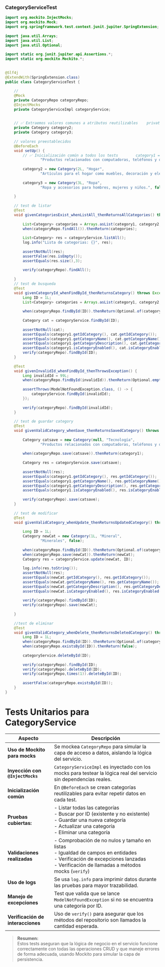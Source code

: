 ### CategoryServiceTest

```java
import org.mockito.InjectMocks;  
import org.mockito.Mock;  
import org.springframework.test.context.junit.jupiter.SpringExtension;  
  
import java.util.Arrays;  
import java.util.List;  
import java.util.Optional;  
  
import static org.junit.jupiter.api.Assertions.*;  
import static org.mockito.Mockito.*;  
  
  
@Slf4j  
@ExtendWith(SpringExtension.class)  
public class CategoryServiceTest {  
  
    //  
    @Mock  
    private CategoryRepo categoryRepo;  
    @InjectMocks  
    private CategoryServiceImpl categoryService;  
  
  
    // ✅ Extraemos valores comunes a atributos reutilizables    private Category category1;  
    private Category category2;  
    private Category category3;  
  
    // valores preestablecidos  
    @BeforeEach  
    void setUp() {  
        // ✅ Inicialización común a todos los tests        category1 = new Category(1L, "Tecnología",  
                "Productos relacionados con computadoras, teléfonos y otros dispositivos electrónicos.", true);  
  
        category2 = new Category(2L, "Hogar",  
                "Artículos para el hogar como muebles, decoración y electrodomésticos.", true);  
  
        category3 = new Category(3L, "Ropa",  
                "Ropa y accesorios para hombres, mujeres y niños.", false);  
  
    }  
  
    // test de listar  
    @Test  
    void givenCategoriesExist_whenListAll_thenReturnsAllCategories() throws Exception {  
  
        List<Category> categories = Arrays.asList(category1, category2, category3);  
        when(categoryRepo.findAll()).thenReturn(categories);  
  
        List<Category> res = categoryService.listAll();  
        log.info("Lista de categorias: {}", res);  
  
        assertNotNull(res);  
        assertFalse(res.isEmpty());  
        assertEquals(res.size(),3);  
  
        verify(categoryRepo).findAll();  
  
    }  
    // test de busqueda  
    @Test  
    void givenCategoryId_whenFindById_thenReturnsCategory() throws Exception {  
        Long ID = 1L;  
        List<Category> categories = Arrays.asList(category1, category2, category3);  
  
        when(categoryRepo.findById(ID)).thenReturn(Optional.of(category1));  
  
        Category cat = categoryService.findById(ID);  
  
        assertNotNull(cat);  
        assertEquals(category1.getIdCategory(), cat.getIdCategory());  
        assertEquals(category1.getCategoryName(), cat.getCategoryName());  
        assertEquals(category1.getCategoryDescription(), cat.getCategoryDescription());  
        assertEquals(category1.isCategoryEnabled(), cat.isCategoryEnabled());  
        verify(categoryRepo).findById(ID);  
    }  
  
    @Test  
    void givenInvalidId_whenFindById_thenThrowsException() {  
        Long invalidId = 99L;  
        when(categoryRepo.findById(invalidId)).thenReturn(Optional.empty());  
  
        assertThrows(ModelNotFoundException.class, () -> {  
            categoryService.findById(invalidId);  
        });  
  
        verify(categoryRepo).findById(invalidId);  
    }  
  
    // test de guardar category  
    @Test  
    void givenValidCategory_whenSave_thenReturnsSavedCategory() throws Exception {  
  
        Category catsave = new Category(null, "Tecnología",  
                "Productos relacionados con computadoras, teléfonos y otros dispositivos electrónicos.", true);  
  
        when(categoryRepo.save(catsave)).thenReturn(category1);  
  
        Category res = categoryService.save(catsave);  
  
        assertNotNull(res);  
        assertEquals(category1.getIdCategory(), res.getIdCategory());  
        assertEquals(category1.getCategoryName(), res.getCategoryName());  
        assertEquals(category1.getCategoryDescription(), res.getCategoryDescription());  
        assertEquals(category1.isCategoryEnabled(), res.isCategoryEnabled());  
  
        verify(categoryRepo).save(catsave);  
    }  
  
    // test de modificar  
    @Test  
    void givenValidCategory_whenUpdate_thenReturnsUpdatedCategory() throws Exception {  
  
        Long ID = 1L;  
        Category newCat = new Category(1L, "Mineral",  
                "Minerales", false);  
  
        when(categoryRepo.findById(ID)).thenReturn(Optional.of(category1));  
        when(categoryRepo.save(newCat)).thenReturn(newCat);  
        Category res = categoryService.update(newCat, ID);  
  
        log.info(res.toString());  
        assertNotNull(res);  
        assertEquals(newCat.getIdCategory(), res.getIdCategory());  
        assertEquals(newCat.getCategoryName(), res.getCategoryName());  
        assertEquals(newCat.getCategoryDescription(), res.getCategoryDescription());  
        assertEquals(newCat.isCategoryEnabled(), res.isCategoryEnabled());  
  
        verify(categoryRepo).findById(ID);  
        verify(categoryRepo).save(newCat);  
  
    }  
  
    //test de eliminar  
    @Test  
    void givenValidCategory_whenDelete_thenReturnsDeletedCategory() throws Exception {  
        Long ID = 1L;  
        when(categoryRepo.findById(ID)).thenReturn(Optional.of(category1));  
        when(categoryRepo.existsById(ID)).thenReturn(false);  
  
        categoryService.deleteById(ID);  
  
        verify(categoryRepo).findById(ID);  
        verify(categoryRepo).deleteById(ID);  
        verify(categoryRepo,times(1)).deleteById(ID);  
  
        assertFalse(categoryRepo.existsById(ID));  
    }  
}
```

# Tests Unitarios para CategoryService

| **Aspecto**                  | **Descripción**                                                                                                  |
|-----------------------------|----------------------------------------------------------------------------------------------------------------|
| **Uso de Mockito para mocks**     | Se mockea `CategoryRepo` para simular la capa de acceso a datos, aislando la lógica del servicio.               |
| **Inyección con `@InjectMocks`**  | `CategoryServiceImpl` es inyectado con los mocks para testear la lógica real del servicio sin dependencias reales. |
| **Inicialización común**          | En `@BeforeEach` se crean categorías reutilizables para evitar repetir datos en cada test.                     |
| **Pruebas cubiertas:**            | - Listar todas las categorías<br>- Buscar por ID (existente y no existente)<br>- Guardar una nueva categoría<br>- Actualizar una categoría<br>- Eliminar una categoría |
| **Validaciones realizadas**       | - Comprobación de no nulos y tamaño en listas<br>- Igualdad de campos en entidades<br>- Verificación de excepciones lanzadas<br>- Verificación de llamadas a métodos mocks (`verify`) |
| **Uso de logs**                   | Se usa `log.info` para imprimir datos durante las pruebas para mayor trazabilidad.                             |
| **Manejo de excepciones**         | Test que valida que se lance `ModelNotFoundException` si no se encuentra una categoría por ID.                |
| **Verificación de interacciones** | Uso de `verify()` para asegurar que los métodos del repositorio son llamados la cantidad esperada.           |

> **Resumen:**  
> Estos tests aseguran que la lógica de negocio en el servicio funcione correctamente con todas las operaciones CRUD y que maneje errores de forma adecuada, usando Mockito para simular la capa de persistencia.
